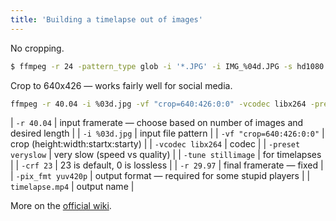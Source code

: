 ```yaml
---
title: 'Building a timelapse out of images'
---
```

No cropping.
```bash
$ ffmpeg -r 24 -pattern_type glob -i '*.JPG' -i IMG_%04d.JPG -s hd1080 -vcodec libx264 timelapse.mp4
```

Crop to 640x426 — works fairly well for social media.
```bash
ffmpeg -r 40.04 -i %03d.jpg -vf "crop=640:426:0:0" -vcodec libx264 -preset veryslow -tune stillimage -crf 23 -r 29.97 -pix_fmt yuv420p timelapse.mp4
```

| `-r 40.04`               | input framerate — choose based on number of images and desired length |
| `-i %03d.jpg`            | input file pattern                                                    |
| `-vf "crop=640:426:0:0"` | crop (height:width:startx:starty)                                     |
| `-vcodec libx264`        | codec                                                                 |
| `-preset veryslow`       | very slow (speed vs quality)                                          |
| `-tune stillimage`       | for timelapses                                                        |
| `-crf 23`                | 23 is default, 0 is lossless                                          |
| `-r 29.97`               | final framerate — fixed                                               |
| `-pix_fmt yuv420p`       | output format — required for some stupid players                      |
| `timelapse.mp4`          | output name                                                           |

More on the [official wiki](https://trac.ffmpeg.org/wiki).
